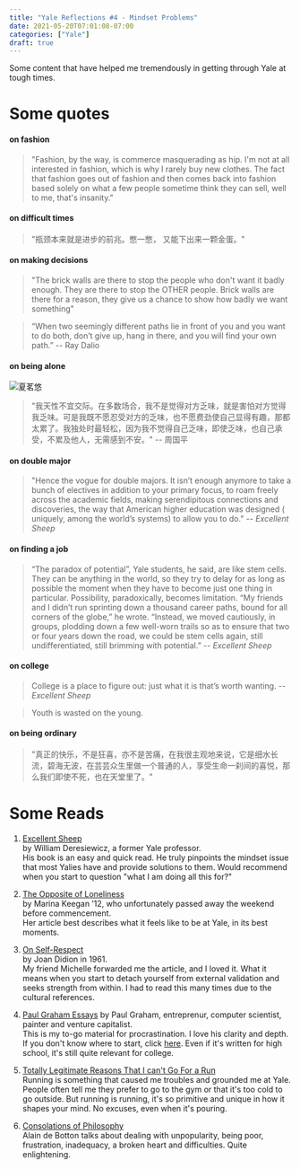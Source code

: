 ```yaml
---
title: "Yale Reflections #4 - Mindset Problems"
date: 2021-05-20T07:01:08-07:00
categories: ["Yale"]
draft: true
---
```

Some content that have helped me tremendously in getting through Yale at tough times.

# Some quotes 

#### on fashion 
> "Fashion, by the way, is commerce masquerading as hip. I'm not at all interested in fashion, which is why I rarely buy new clothes. The fact that fashion goes out of fashion and then comes back into fashion based solely on what a few people sometime think they can sell, well to me, that's insanity." 

#### on difficult times
> "瓶颈本来就是进步的前兆。憋一憋， 又能下出来一颗金蛋。" 

#### on making decisions
> "The brick walls are there to stop the people who don't want it badly enough. They are there to stop the OTHER people. Brick walls are there for a reason, they give us a chance to show how badly we want something" 

>“When two seemingly different paths lie in front of you and you want to do both, don’t give up, hang in there, and you will find your own path.” -- Ray Dalio

#### on being alone 
![夏茗悠](/post/yaleReflections/onebeingalone_xiamingyou.png) 

> "我天性不宜交际。在多数场合，我不是觉得对方乏味，就是害怕对方觉得我乏味。可是我既不愿忍受对方的乏味，也不愿费劲使自己显得有趣，那都太累了。我独处时最轻松，因为我不觉得自己乏味，即使乏味，也自己承受，不累及他人，无需感到不安。" -- 周国平

    
#### on double major 
> "Hence the vogue for double majors. It isn’t enough anymore to take a bunch of electives in addition to your primary focus, to roam freely across the academic fields, making serendipitous connections and discoveries, the way that American higher education was designed ( uniquely, among the world’s systems) to allow you to do." -- *Excellent Sheep*

#### on finding a job
> “The paradox of potential”, Yale students, he said, are like stem cells. They can be anything in the world, so they  try to delay for as long as possible the moment when they have to become just one thing in particular. Possibility, paradoxically, becomes limitation. “My friends and I didn’t run sprinting down a thousand career paths, bound for all corners of the globe,” he wrote. “Instead, we moved cautiously, in groups, plodding down a few well-worn trails so as to ensure that two or four years down the road, we could be stem cells again, still undifferentiated, still brimming with potential.” -- *Excellent Sheep*

#### on college 
> College is a place to figure out: just what it is that’s worth wanting. -- *Excellent Sheep*

> Youth is wasted on the young. 

#### on being ordinary
> "真正的快乐，不是狂喜，亦不是苦痛，在我很主观地来说，它是细水长流，碧海无波，在芸芸众生里做一个普通的人，享受生命一刹间的喜悦，那么我们即使不死，也在天堂里了。" 


# Some Reads 
1. [Excellent Sheep](https://book4you.org/book/2381232/4e0273)  
    by William Deresiewicz, a former Yale professor.  
    His book is an easy and quick read. He truly pinpoints the mindset issue that most Yalies have and provide solutions to them. Would recommend when you start to question "what I am doing all this for?" 

2. [The Opposite of Loneliness](https://yaledailynews.com/blog/2012/05/27/keegan-the-opposite-of-loneliness/)  
    by Marina Keegan ’12, who unfortunately passed away the weekend before commencement.  
    Her article best describes what it feels like to be at Yale, in its best moments. 

3. [On Self-Respect](https://www.vogue.com/article/joan-didion-self-respect-essay-1961)  
    by Joan Didion in 1961.  
    My friend Michelle forwarded me the article, and I loved it. What it means when you start to detach yourself from external validation and seeks strength from within. I had to read this many times due to the cultural references. 

4. [Paul Graham Essays](http://www.paulgraham.com/articles.html)
    by Paul Graham, entreprenur, computer scientist, painter and venture capitalist.  
    This is my to-go material for procrastination. I love his clarity and depth. If you don't know where to start, click [here](http://www.paulgraham.com/hs.html). Even if it's written for high school, it's still quite relevant for college. 

5. [Totally Legitimate Reasons That I can't Go For a Run](https://www.newyorker.com/humor/daily-shouts/totally-legitimate-reasons-that-i-cant-go-for-a-run)  
    Running is something that caused me troubles and grounded me at Yale. People often tell me they prefer to go to the gym or that it's too cold to go outside. But running is running, it's so primitive and unique in how it shapes your mind. No excuses, even when it's pouring.

6. [Consolations of Philosophy](https://en.wikipedia.org/wiki/The_Consolations_of_Philosophy)  
    Alain de Botton talks about dealing with unpopularity, being poor, frustration, inadequacy, a broken heart and difficulties. Quite enlightening. 